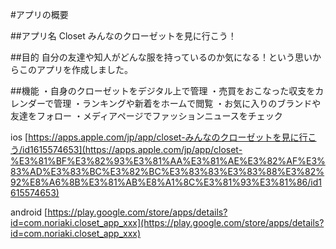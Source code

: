 #アプリの概要

##アプリ名
Closet みんなのクローゼットを見に行こう！

##目的
自分の友達や知人がどんな服を持っているのか気になる！という思いからこのアプリを作成しました。

##機能
・自身のクローゼットをデジタル上で管理
・売買をおこなった収支をカレンダーで管理
・ランキングや新着をホームで閲覧
・お気に入りのブランドや友達をフォロー
・メディアページでファッションニュースをチェック


ios [https://apps.apple.com/jp/app/closet-みんなのクローゼットを見に行こう/id1615574653](https://apps.apple.com/jp/app/closet-%E3%81%BF%E3%82%93%E3%81%AA%E3%81%AE%E3%82%AF%E3%83%AD%E3%83%BC%E3%82%BC%E3%83%83%E3%83%88%E3%82%92%E8%A6%8B%E3%81%AB%E8%A1%8C%E3%81%93%E3%81%86/id1615574653)

android [https://play.google.com/store/apps/details?id=com.noriaki.closet_app_xxx](https://play.google.com/store/apps/details?id=com.noriaki.closet_app_xxx)
